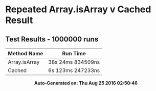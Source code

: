 # Repeated Array.isArray v Cached Result
## Test Results - 1000000 runs
Method Name | Run Time 
----------- | :------: 
Array.isArray | 38s 24ms 834509ns
Cached | 6s 123ms 247233ns

<p align='center'><b>Auto-Generated on: Thu Aug 25 2016 02:50:46</b></p>